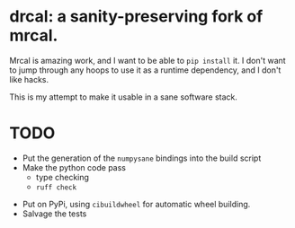 # drcal: a sanity-preserving fork of mrcal.

Mrcal is amazing work, and I want to be able to `pip install` it.
I don't want to jump through any hoops to use it as a runtime dependency, and I don't like hacks.

This is my attempt to make it usable in a sane software stack.

# TODO

- Put the generation of the `numpysane` bindings into the build script
- Make the python code pass
  - type checking
  - `ruff check`

* Put on PyPi, using `cibuildwheel` for automatic wheel building.
* Salvage the tests
